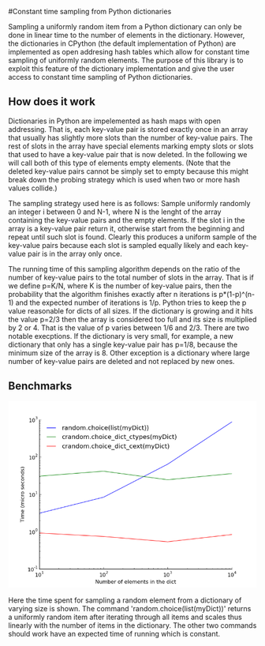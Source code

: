 #Constant time sampling from Python dictionaries

Sampling a uniformly random item from a Python dictionary can only be done in linear time to the number of elements in the dictionary. However, the dictionaries in CPython (the default implementation of Python) are implemented as open addresing hash tables which allow for constant time sampling of uniformly random elements. The purpose of this library is to exploit this feature of the dictionary implementation and give the user access to constant time sampling of Python dictionaries.

## How does it work

Dictionaries in Python are impelemented as hash maps with open addressing. That is, each key-value pair is stored exactly once in an array that usually has slightly more slots than the number of key-value pairs. The rest of slots in the array have special elements marking empty slots or slots that used to have a key-value pair that is now deleted. In the following we will call both of this type of elements empty elements. (Note that the deleted key-value pairs cannot be simply set to empty because this might break down the probing strategy which is used when two or more hash values collide.)

The sampling strategy used here is as follows: Sample uniformly randomly an integer i between 0 and N-1, where N is the lenght of the array containing the key-value pairs and the empty elements. If the slot i in the array is a key-value pair return it, otherwise start from the beginning and repeat until such slot is found. Clearly this produces a uniform sample of the key-value pairs because each slot is sampled equally likely and each key-value pair is in the array only once.

The running time of this sampling algorithm depends on the ratio of the number of key-value pairs to the total number of slots in the array. That is if we define p=K/N, where K is the number of key-value pairs, then the probability that the algorithm finishes exactly after n iterations is p*(1-p)^(n-1) and the expected number of iterations is 1/p. Python tries to keep the p value reasonable for dicts of all sizes. If the dictionary is growing and it hits the value p=2/3 then the array is considered too full and its size is multiplied by 2 or 4. That is the value of p varies between 1/6 and 2/3. There are two notable execptions. If the dictionary is very small, for example, a new dictionary that only has a single key-value pair has p=1/8, because the minimum size of the array is 8. Other exception is a dictionary where large number of key-value pairs are deleted and not replaced by new ones.



## Benchmarks

![Benchmark plot](https://raw.githubusercontent.com/bolozna/cpython-sampling/master/benchmark.png "Benchmarks")

Here the time spent for sampling a random element from a dictionary of varying size is shown. The command 'random.choice(list(myDict))' returns a uniformly random item after iterating through all items and scales thus linearly with the number of items in the dictionary. The other two commands should work have an expected time of running which is constant.  
